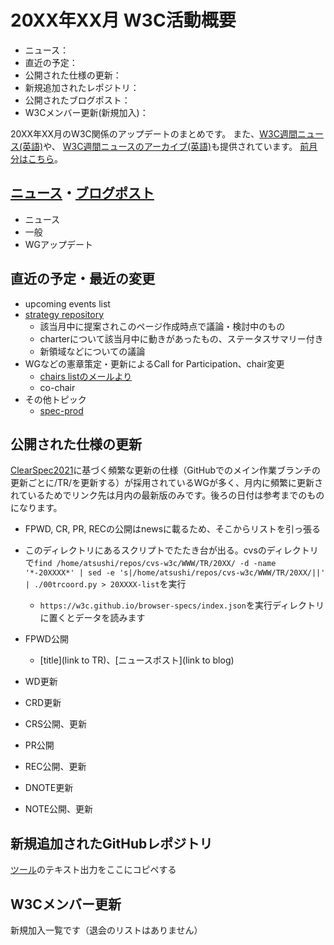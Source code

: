 # 20XX年XX月 W3C活動概要

- ニュース：
- 直近の予定：
- 公開された仕様の更新：
- 新規追加されたレポジトリ：
- 公開されたブログポスト：
- W3Cメンバー更新(新規加入)：

20XX年XX月のW3C関係のアップデートのまとめです。
また、[W3C週間ニュース(英語)](https://www.w3.org/News/Public/)や、
[W3C週間ニュースのアーカイブ(英語)](https://lists.w3.org/Archives/Public/w3c-announce/20XXXXXXXX/subject.html)も提供されています。
[前月分はこちら](20XXXX.md)。

## [ニュース](https://www.w3.org/blog/news/)・[ブログポスト](https://www.w3.org/blog/)

* ニュース
* 一般
* WGアップデート

## 直近の予定・最近の変更

* upcoming events list
* [strategy repository](https://github.com/w3c/strategy/issues)
  * 該当月中に提案されこのページ作成時点で議論・検討中のもの
  * charterについて該当月中に動きがあったもの、ステータスサマリー付き
  * 新領域などについての議論
* WGなどの憲章策定・更新によるCall for Participation、chair変更
  * [chairs listのメールより](https://lists.w3.org/Archives/Member/chairs/)
  * co-chair
* その他トピック
  * [spec-prod](https://lists.w3.org/Archives/Public/spec-prod/)

## 公開された仕様の更新

[ClearSpec2021](https://github.com/w3c/tr-pages/blob/main/clearspec2021.md)に基づく頻繁な更新の仕様（GitHubでのメイン作業ブランチの更新ごとに/TR/を更新する）が採用されているWGが多く、月内に頻繁に更新されているためでリンク先は月内の最新版のみです。後ろの日付は参考までのものになります。

* FPWD, CR, PR, RECの公開はnewsに載るため、そこからリストを引っ張る
* このディレクトリにあるスクリプトでたたき台が出る。cvsのディレクトリで`find /home/atsushi/repos/cvs-w3c/WWW/TR/20XX/ -d -name '*-20XXXX*' | sed -e 's|/home/atsushi/repos/cvs-w3c/WWW/TR/20XX/||' | ./00trcoord.py > 20XXXX-list`を実行
  * `https://w3c.github.io/browser-specs/index.json`を実行ディレクトリに置くとデータを読みます

* FPWD公開
  * [title](link to TR)、[ニュースポスト](link to blog)
* WD更新
* CRD更新
* CRS公開、更新
* PR公開
* REC公開、更新
* DNOTE更新
* NOTE公開、更新

## 新規追加されたGitHubレポジトリ

[ツール](https://w3ckeio.github.io/monthly-summary/00ListRepo.html)のテキスト出力をここにコピペする

## W3Cメンバー更新

新規加入一覧です（退会のリストはありません）
